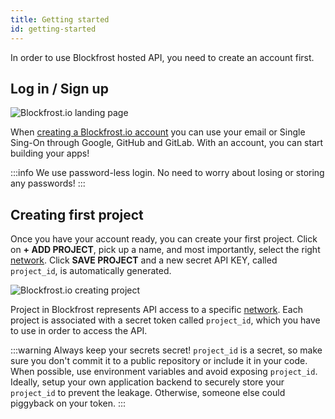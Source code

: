```yaml
---
title: Getting started
id: getting-started
---
```


In order to use Blockfrost hosted API, you need to create an account first.

## Log in / Sign up

![Blockfrost.io landing page](/img/frontend_landing.png)

When [creating a Blockfrost.io account](https://blockfrost.io/auth/signin) you can use your email or Single Sing-On through Google, GitHub and GitLab. With an account, you can start building your apps!

:::info
We use password-less login. No need to worry about losing or storing any passwords!
:::

## Creating first project

Once you have your account ready, you can create your first project. Click on **+ ADD PROJECT**, pick up a name, and most importantly, select the right [network](/start-building#available-networks). Click **SAVE PROJECT** and a new secret API KEY, called `project_id`, is automatically generated.

![Blockfrost.io creating project](/img/frontend_create_project.png)

Project in Blockfrost represents API access to a specific [network](/start-building#available-networks). Each project is associated with a secret token called `project_id`, which you have to use in order to access the API.

:::warning
Always keep your secrets secret! `project_id` is a secret, so make sure you don't commit it to a public repository or include it in your code. When possible, use environment variables and avoid exposing `project_id`. Ideally, setup your own application backend to securely store your `project_id` to prevent the leakage. Otherwise, someone else could piggyback on your token.
:::
